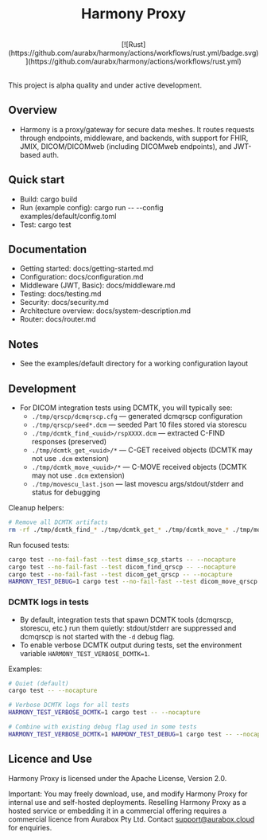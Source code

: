 <div style="text-align:center;">
<h1>Harmony Proxy</h1>
<br>
[![Rust](https://github.com/aurabx/harmony/actions/workflows/rust.yml/badge.svg)](https://github.com/aurabx/harmony/actions/workflows/rust.yml)
</div>

<br>

This project is alpha quality and under active development.

## Overview
- Harmony is a proxy/gateway for secure data meshes. It routes requests through endpoints, middleware, and backends, with support for FHIR, JMIX, DICOM/DICOMweb (including DICOMweb endpoints), and JWT-based auth.

## Quick start
- Build: cargo build
- Run (example config): cargo run -- --config examples/default/config.toml
- Test: cargo test

## Documentation
- Getting started: docs/getting-started.md
- Configuration: docs/configuration.md
- Middleware (JWT, Basic): docs/middleware.md
- Testing: docs/testing.md
- Security: docs/security.md
- Architecture overview: docs/system-description.md
- Router: docs/router.md

## Notes
- See the examples/default directory for a working configuration layout

## Development

- For DICOM integration tests using DCMTK, you will typically see:
  - `./tmp/qrscp/dcmqrscp.cfg` — generated dcmqrscp configuration
  - `./tmp/qrscp/seed*.dcm` — seeded Part 10 files stored via storescu
  - `./tmp/dcmtk_find_<uuid>/rspXXXX.dcm` — extracted C-FIND responses (preserved)
  - `./tmp/dcmtk_get_<uuid>/*` — C-GET received objects (DCMTK may not use `.dcm` extension)
  - `./tmp/dcmtk_move_<uuid>/*` — C-MOVE received objects (DCMTK may not use `.dcm` extension)
  - `./tmp/movescu_last.json` — last movescu args/stdout/stderr and status for debugging

Cleanup helpers:

```bash
# Remove all DCMTK artifacts
rm -rf ./tmp/dcmtk_find_* ./tmp/dcmtk_get_* ./tmp/dcmtk_move_* ./tmp/movescu_last.json
```

Run focused tests:

```bash
cargo test --no-fail-fast --test dimse_scp_starts -- --nocapture
cargo test --no-fail-fast --test dicom_find_qrscp -- --nocapture
cargo test --no-fail-fast --test dicom_get_qrscp -- --nocapture
HARMONY_TEST_DEBUG=1 cargo test --no-fail-fast --test dicom_move_qrscp -- --nocapture
```

### DCMTK logs in tests

- By default, integration tests that spawn DCMTK tools (dcmqrscp, storescu, etc.) run them quietly: stdout/stderr are suppressed and dcmqrscp is not started with the `-d` debug flag.
- To enable verbose DCMTK output during tests, set the environment variable `HARMONY_TEST_VERBOSE_DCMTK=1`.

Examples:

```bash
# Quiet (default)
cargo test -- --nocapture

# Verbose DCMTK logs for all tests
HARMONY_TEST_VERBOSE_DCMTK=1 cargo test -- --nocapture

# Combine with existing debug flag used in some tests
HARMONY_TEST_VERBOSE_DCMTK=1 HARMONY_TEST_DEBUG=1 cargo test -- --nocapture
```

## Licence and Use
Harmony Proxy is licensed under the Apache License, Version 2.0.

Important: You may freely download, use, and modify Harmony Proxy for internal use and self-hosted deployments. Reselling Harmony Proxy as a hosted service or embedding it in a commercial offering requires a commercial licence from Aurabox Pty Ltd. Contact support@aurabox.cloud for enquiries.
